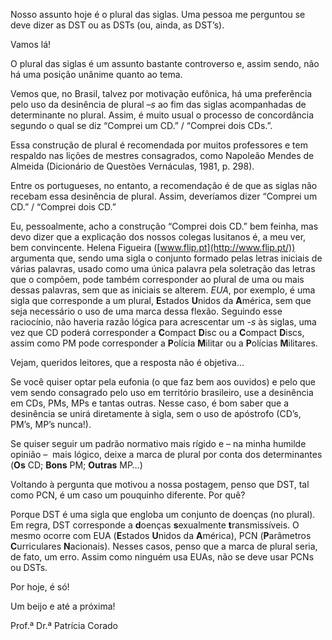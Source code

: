 Nosso assunto hoje é o plural das siglas. Uma pessoa me perguntou se deve dizer as DST ou as DSTs (ou, ainda, as DST’s).

Vamos lá!

O plural das siglas é um assunto bastante controverso e, assim sendo, não há uma posição unânime quanto ao tema.

Vemos que, no Brasil, talvez por motivação eufônica, há uma preferência pelo uso da desinência de plural _–s_ ao fim das siglas acompanhadas de determinante no plural. Assim, é muito usual o processo de concordância segundo o qual se diz “Comprei um CD.” / “Comprei dois CDs.”.

Essa construção de plural é recomendada por muitos professores e tem respaldo nas lições de mestres consagrados, como Napoleão Mendes de Almeida (Dicionário de Questões Vernáculas, 1981, p. 298).

Entre os portugueses, no entanto, a recomendação é de que as siglas não recebam essa desinência de plural. Assim, deveríamos dizer “Comprei um CD.” / “Comprei dois CD.”

Eu, pessoalmente, acho a construção “Comprei dois CD.” bem feinha, mas devo dizer que a explicação dos nossos colegas lusitanos é, a meu ver, bem convincente. Helena Figueira ([www.flip.pt](http://www.flip.pt/)) argumenta que, sendo uma sigla o conjunto formado pelas letras iniciais de várias palavras, usado como uma única palavra pela soletração das letras que o compõem, pode também corresponder ao plural de uma ou mais dessas palavras, sem que as iniciais se alterem. _EUA_, por exemplo, é uma sigla que corresponde a um plural, **E**stados **U**nidos da **A**mérica, sem que seja necessário o uso de uma marca dessa flexão. Seguindo esse raciocínio, não haveria razão lógica para acrescentar um _\-s_ às siglas, uma vez que CD poderá corresponder a **C**ompact **D**isc ou a **C**ompact **D**iscs, assim como PM pode corresponder a **P**olícia **M**ilitar ou a **P**olícias **M**ilitares.

Vejam, queridos leitores, que a resposta não é objetiva…

Se você quiser optar pela eufonia (o que faz bem aos ouvidos) e pelo que vem sendo consagrado pelo uso em território brasileiro, use a desinência em CDs, PMs, MPs e tantas outras. Nesse caso, é bom saber que a desinência se unirá diretamente à sigla, sem o uso de apóstrofo (CD’s, PM’s, MP’s nunca!).

Se quiser seguir um padrão normativo mais rígido e – na minha humilde opinião –  mais lógico, deixe a marca de plural por conta dos determinantes (**Os** CD; **Bons** PM; **Outras** MP…)

Voltando à pergunta que motivou a nossa postagem, penso que DST, tal como PCN, é um caso um pouquinho diferente. Por quê?

Porque DST é uma sigla que engloba um conjunto de doenças (no plural). Em regra, DST corresponde a **d**oenças **s**exualmente **t**ransmissíveis. O mesmo ocorre com EUA (**E**stados **U**nidos da **A**mérica), PCN (**P**arâmetros **C**urriculares **N**acionais). Nesses casos, penso que a marca de plural seria, de fato, um erro. Assim como ninguém usa EUAs, não se deve usar PCNs ou DSTs.

Por hoje, é só!

Um beijo e até a próxima!

Prof.ª Dr.ª Patrícia Corado